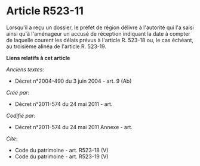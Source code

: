 # Article R523-11

Lorsqu'il a reçu un dossier, le préfet de région délivre à l'autorité qui l'a saisi ainsi qu'à l'aménageur un accusé de
réception indiquant la date à compter de laquelle courent les délais prévus à l'article R. 523-18 ou, le cas échéant, au
troisième alinéa de l'article R. 523-19.

**Liens relatifs à cet article**

_Anciens textes_:

  - Décret n°2004-490 du 3 juin 2004 - art. 9 (Ab)

_Créé par_:

  - Décret n°2011-574 du 24 mai 2011  - art.

_Codifié par_:

  - Décret n°2011-574 du 24 mai 2011 Annexe - art.

_Cite_:

  - Code du patrimoine - art. R523-18 (V)
  - Code du patrimoine - art. R523-19 (V)
